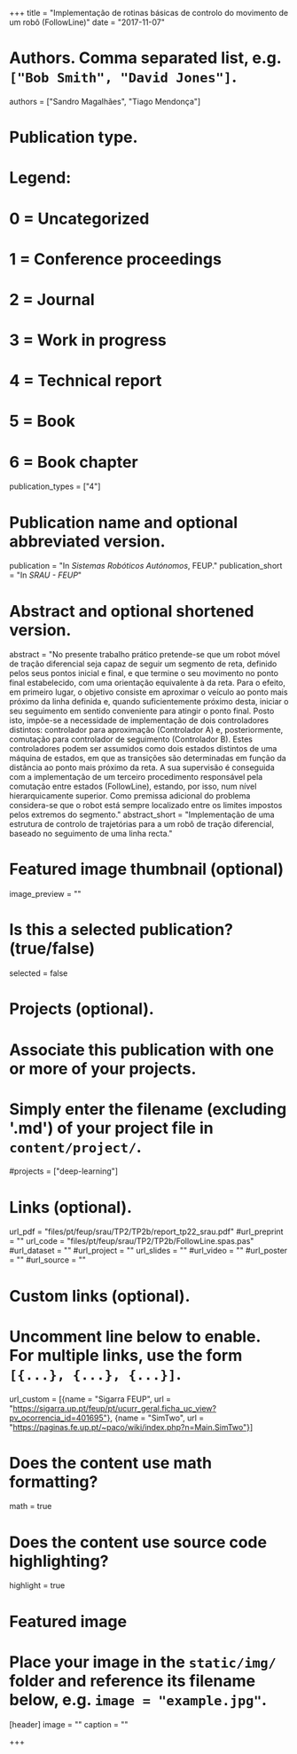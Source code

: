 +++
title = "Implementação de rotinas básicas de controlo do movimento de um robô (FollowLine)"
date = "2017-11-07"

# Authors. Comma separated list, e.g. `["Bob Smith", "David Jones"]`.
authors = ["Sandro Magalhães", "Tiago Mendonça"]

# Publication type.
# Legend:
# 0 = Uncategorized
# 1 = Conference proceedings
# 2 = Journal
# 3 = Work in progress
# 4 = Technical report
# 5 = Book
# 6 = Book chapter
publication_types = ["4"]

# Publication name and optional abbreviated version.
publication = "In *Sistemas Robóticos Autónomos*, FEUP."
publication_short = "In *SRAU - FEUP*"

# Abstract and optional shortened version.
abstract = "No presente trabalho prático pretende-se que um robot móvel de tração diferencial seja capaz de seguir um segmento de reta, definido pelos seus pontos inicial e final, e que termine o seu movimento no ponto final estabelecido, com uma orientação equivalente à da reta. Para o efeito, em primeiro lugar, o objetivo consiste em aproximar o veículo ao ponto mais próximo da linha definida e, quando suficientemente próximo desta, iniciar o seu seguimento em sentido conveniente para atingir o ponto final. Posto isto, impõe-se a necessidade de implementação de dois controladores distintos: controlador para aproximação (Controlador A) e, posteriormente, comutação para controlador de seguimento (Controlador B). Estes controladores podem ser assumidos como dois estados distintos de uma máquina de estados, em que as transições são determinadas em função da distância ao ponto mais próximo da reta. A sua supervisão é conseguida com a implementação de um terceiro procedimento responsável pela comutação entre estados (FollowLine), estando, por isso, num nível hierarquicamente superior. Como premissa adicional do problema considera-se que o robot está sempre localizado entre os limites impostos pelos extremos do segmento."
abstract_short = "Implementação de uma estrutura de controlo de trajetórias para a um robô de tração diferencial, baseado no seguimento de uma linha recta."

# Featured image thumbnail (optional)
image_preview = ""

# Is this a selected publication? (true/false)
selected = false

# Projects (optional).
#   Associate this publication with one or more of your projects.
#   Simply enter the filename (excluding '.md') of your project file in `content/project/`.
#projects = ["deep-learning"]

# Links (optional).
url_pdf = "files/pt/feup/srau/TP2/TP2b/report_tp22_srau.pdf"
#url_preprint = ""
url_code = "files/pt/feup/srau/TP2/TP2b/FollowLine.spas.pas"
#url_dataset = ""
#url_project = ""
url_slides = ""
#url_video = ""
#url_poster = ""
#url_source = ""

# Custom links (optional).
#   Uncomment line below to enable. For multiple links, use the form `[{...}, {...}, {...}]`.
url_custom = [{name = "Sigarra FEUP", url = "https://sigarra.up.pt/feup/pt/ucurr_geral.ficha_uc_view?pv_ocorrencia_id=401695"},
              {name = "SimTwo", url = "https://paginas.fe.up.pt/~paco/wiki/index.php?n=Main.SimTwo"}]

# Does the content use math formatting?
math = true

# Does the content use source code highlighting?
highlight = true

# Featured image
# Place your image in the `static/img/` folder and reference its filename below, e.g. `image = "example.jpg"`.
[header]
image = ""
caption = ""

+++
